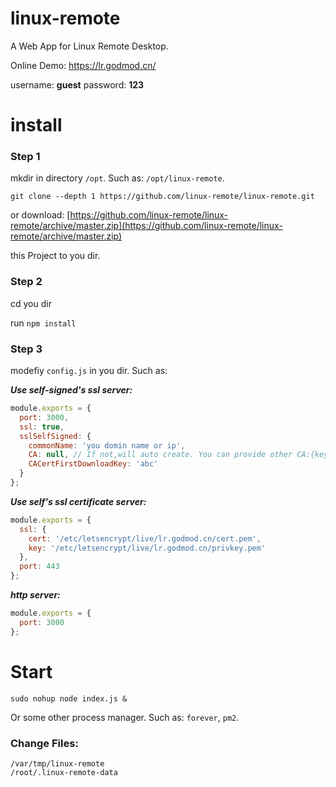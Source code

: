 # linux-remote
A Web App for Linux Remote Desktop.

Online Demo: https://lr.godmod.cn/

username: <b>guest</b>  password: <b>123</b>
# install
### Step 1
mkdir in directory `/opt`. Such as: `/opt/linux-remote`.

`git clone --depth 1 https://github.com/linux-remote/linux-remote.git` 

or download:
[https://github.com/linux-remote/linux-remote/archive/master.zip](https://github.com/linux-remote/linux-remote/archive/master.zip)

this Project to you dir.
### Step 2
cd you dir

run `npm install`
### Step 3
modefiy  `config.js` in you dir. Such as:

***Use self-signed's ssl server:***
```js
module.exports = {
  port: 3000,
  ssl: true,
  sslSelfSigned: {
    commonName: 'you domin name or ip',
    CA: null, // If not,will auto create. You can provide other CA:{key: 'somepath', cert: 'somepath'}
    CACertFirstDownloadKey: 'abc'
  }
};
```

***Use self's ssl certificate server:***
```js
module.exports = {
  ssl: {
    cert: '/etc/letsencrypt/live/lr.godmod.cn/cert.pem',
    key: '/etc/letsencrypt/live/lr.godmod.cn/privkey.pem'
  },
  port: 443
};
```

***http server:***
```js
module.exports = {
  port: 3000
};
```
# Start
`sudo nohup node index.js &`

Or some other process manager. Such as: `forever`, `pm2`.



### Change Files:
`/var/tmp/linux-remote` <br>
`/root/.linux-remote-data`
